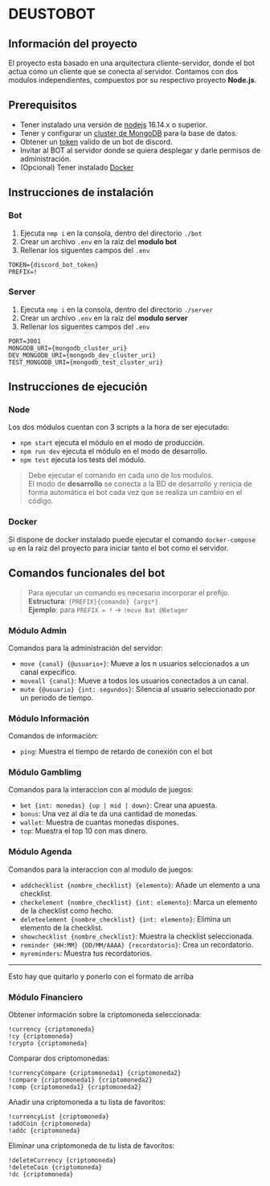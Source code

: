 # DEUSTOBOT
## Información del proyecto
El proyecto esta basado en una arquitectura cliente-servidor, donde el bot actua como un cliente que se conecta al servidor. Contamos con dos modulos independientes, compuestos por su respectivo proyecto **Node.js**.
## Prerequisitos
* Tener instalado una versión de [nodejs](https://nodejs.org/) 16.14.x o superior.
* Tener y configurar un [cluster de MongoDB](https://www.mongodb.com/es/cloud/atlas/) para la base de datos.
* Obtener un [token](https://discord.com/developers/docs/intro) valido de un bot de discord.
* Invitar al BOT al servidor donde se quiera desplegar y darle permisos de administración.
* (Opcional) Tener instalado [Docker](https://www.docker.com/)
## Instrucciones de instalación
### Bot
1. Ejecuta `nmp i` en la consola, dentro del directorio `./bot`
2. Crear un archivo `.env` en la raiz del **modulo bot**
3. Rellenar los siguentes campos del `.env`
```
TOKEN={discord_bot_token}
PREFIX=!
```
### Server
1. Ejecuta `nmp i` en la consola, dentro del directorio `./server`
2. Crear un archivo `.env` en la raiz del **modulo server**
3. Rellenar los siguentes campos del `.env`
```
PORT=3001
MONGODB_URI={mongodb_cluster_uri}
DEV_MONGODB_URI={mongodb_dev_cluster_uri}
TEST_MONGODB_URI={mongodb_test_cluster_uri}
```
## Instrucciones de ejecución
### Node
Los dos módulos cuentan con 3 scripts a la hora de ser ejecutado:
* `npm start` ejecuta el módulo en el modo de producción.
* `npm run dev` ejecuta el módulo en el modo de desarrollo.
* `npm test` ejecuta los tests del módulo.
> Debe ejecutar el comando en cada uno de los modulos. \
> El modo de **desarrollo** se conecta a la BD de desarrollo y renicia de forma automática el bot cada vez que se realiza un cambio en el código.
### Docker
Si dispone de docker instalado puede ejecutar el comando `docker-compose up` en la raiz del proyecto para iniciar tanto el bot como el servidor.
## Comandos funcionales del bot
> Para ejecutar un comando es necesario incorporar el prefijo.\
> **Estructura**: `{PREFIX}{comando} {args*}` \
> **Ejemplo**: para `PREFIX = !` -> `!move Bat @Betagmr`
### Módulo Admin
Comandos para la administración del servidor:
* `move {canal} {@usuario+}`: Mueve a los n usuarios selccionados a un canal expecifico.
* `moveall {canal}`: Mueve a todos los usuarios conectados a un canal.
* `mute {@usuario} {int: segundos}`: Silencia al usuario seleccionado por un periodo de tiempo.
### Módulo Información
Comandos de informaciòn:
* `ping`: Muestra el tiempo de retardo de conexión con el bot
### Módulo Gamblimg
Comandos para la interaccion con al modulo de juegos:
* `bet {int: monedas} {up | mid | down}`: Crear una apuesta.
* `bonus`: Una vez al dia te da una cantidad de monedas.
* `wallet`: Muestra de cuantas monedas dispones.
* `top`: Muestra el top 10 con mas dinero.
### Módulo Agenda
Comandos para la interaccion con al modulo de juegos:
* `addchecklist {nombre_checklist} {elemento}`: Añade un elemento a una checklist.
* `checkelement {nombre_checklist} {int: elemento}`: Marca un elemento de la checklist como hecho.
* `deleteelement {nombre_checklist} {int: elemento}`: Elimina un elemento de la checklist.
* `showchecklist {nombre_checklist}`: Muestra la checklist seleccionada.
* `reminder {HH:MM} {DD/MM/AAAA} {recordatorio}`: Crea un recordatorio.
* `myreminders`: Muestra tus recordatorios.
____
Esto hay que quitarlo y ponerlo con el formato de arriba
### Módulo Financiero
Obtener información sobre la criptomoneda seleccionada:
```
!currency {criptomoneda}
!cy {criptomoneda}
!crypto {criptomoneda}
```
Comparar dos criptomonedas:
```
!currencyCompare {criptomoneda1} {criptomoneda2}
!compare {criptomoneda1} {criptomoneda2}
!comp {criptomoneda1} {criptomoneda2}
```
Añadir una criptomoneda a tu lista de favoritos:
```
!currencyList {criptomoneda}
!addCoin {criptomoneda}
!addc {criptomoneda}
```
Eliminar una criptomoneda de tu lista de favoritos:
```
!deleteCurrency {criptomoneda}
!deleteCoin {criptomoneda}
!dc {criptomoneda}
```
